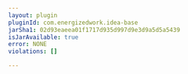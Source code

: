 ```yaml
---
layout: plugin
pluginId: com.energizedwork.idea-base
jarSha1: 02d93eaeea01f1717d935d997d9e3d9a5d5a5439
isJarAvailable: true
error: NONE
violations: []

---
```

